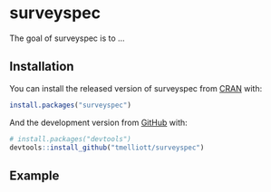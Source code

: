 
<!-- README.md is generated from README.Rmd. Please edit that file -->

# surveyspec

<!-- badges: start -->

<!-- badges: end -->

The goal of surveyspec is to …

## Installation

You can install the released version of surveyspec from
[CRAN](https://CRAN.R-project.org) with:

``` r
install.packages("surveyspec")
```

And the development version from [GitHub](https://github.com/) with:

``` r
# install.packages("devtools")
devtools::install_github("tmelliott/surveyspec")
```

## Example
